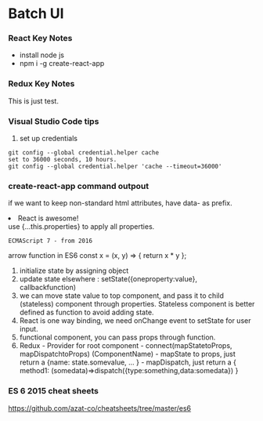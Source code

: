 # Batch UI

### React Key Notes
* install node js
* npm i -g create-react-app



### Redux Key Notes

This is just test.


### Visual Studio Code tips

1. set up credentials
```
git config --global credential.helper cache
set to 36000 seconds, 10 hours. 
git config --global credential.helper 'cache --timeout=36000'
```

### create-react-app command outpout

if we want to keep non-standard html attributes, have data- as prefix.
  <li data-react-is-awesome="true">React is awesome!</li>
  use {...this.properties} to apply all properties.

	ECMAScript 7 - from 2016

  arrow function in ES6
  const x = (x, y) => { return x * y };

  1. initialize state by assigning object
  2. update state elsewhere : setState({oneproperty:value}, callbackfunction) 
  3. we can move state value to top component, and pass it to child (stateless) component through properties. Stateless component is better defined as function to avoid adding state.
  4. React is one way binding, we need onChange event to setState for user input.
  5. functional component, you can pass props through function. 
  6. Redux
    - Provider for root component
    - connect(mapStatetoProps, mapDispatchtoProps) (ComponentName)
    - mapState to props, just return a {name: state.somevalue, ... }
    - mapDispatch, just return a { method1: (somedata)=>dispatch({type:something,data:somedata}) }
  


### ES 6 2015 cheat sheets
https://github.com/azat-co/cheatsheets/tree/master/es6